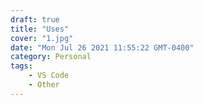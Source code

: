 ```yaml
---
draft: true
title: "Uses"
cover: "1.jpg"
date: "Mon Jul 26 2021 11:55:22 GMT-0400"
category: Personal
tags:
    - VS Code
    - Other
---
```

